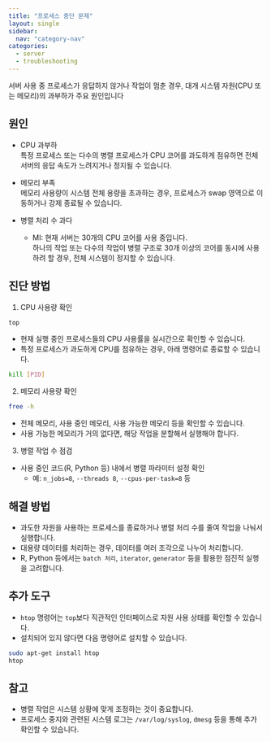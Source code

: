 ```yaml
---
title: "프로세스 중단 문제"
layout: single
sidebar:
  nav: "category-nav"
categories:
  - server
  - troubleshooting
---
```



서버 사용 중 프로세스가 응답하지 않거나 작업이 멈춘 경우, 대개 시스템 자원(CPU 또는 메모리)의 과부하가 주요 원인입니다

## 원인

- CPU 과부하  
  특정 프로세스 또는 다수의 병렬 프로세스가 CPU 코어를 과도하게 점유하면 전체 서버의 응답 속도가 느려지거나 정지될 수 있습니다.

- 메모리 부족  
  메모리 사용량이 시스템 전체 용량을 초과하는 경우, 프로세스가 swap 영역으로 이동하거나 강제 종료될 수 있습니다.

- 병렬 처리 수 과다  
  * MI: 현재 서버는 30개의 CPU 코어를 사용 중입니다.  
  하나의 작업 또는 다수의 작업이 병렬 구조로 30개 이상의 코어를 동시에 사용하려 할 경우, 전체 시스템이 정지할 수 있습니다.

## 진단 방법

1. CPU 사용량 확인

```bash
top
```

- 현재 실행 중인 프로세스들의 CPU 사용률을 실시간으로 확인할 수 있습니다.
- 특정 프로세스가 과도하게 CPU를 점유하는 경우, 아래 명령어로 종료할 수 있습니다.

```bash
kill [PID]
```

2. 메모리 사용량 확인

```bash
free -h
```

- 전체 메모리, 사용 중인 메모리, 사용 가능한 메모리 등을 확인할 수 있습니다.
- 사용 가능한 메모리가 거의 없다면, 해당 작업을 분할해서 실행해야 합니다.

3. 병렬 작업 수 점검
- 사용 중인 코드(R, Python 등) 내에서 병렬 파라미터 설정 확인
  - 예: `n_jobs=8`, `--threads 8`, `--cpus-per-task=8` 등

## 해결 방법

- 과도한 자원을 사용하는 프로세스를 종료하거나 병렬 처리 수를 줄여 작업을 나눠서 실행합니다.
- 대용량 데이터를 처리하는 경우, 데이터를 여러 조각으로 나누어 처리합니다.
- R, Python 등에서는 `batch 처리`, `iterator`, `generator` 등을 활용한 점진적 실행을 고려합니다.

## 추가 도구

- `htop` 명령어는 `top`보다 직관적인 인터페이스로 자원 사용 상태를 확인할 수 있습니다.
- 설치되어 있지 않다면 다음 명령어로 설치할 수 있습니다.

```bash
sudo apt-get install htop
htop
```

## 참고

- 병렬 작업은 시스템 상황에 맞게 조정하는 것이 중요합니다.
- 프로세스 중지와 관련된 시스템 로그는 `/var/log/syslog`, `dmesg` 등을 통해 추가 확인할 수 있습니다.
